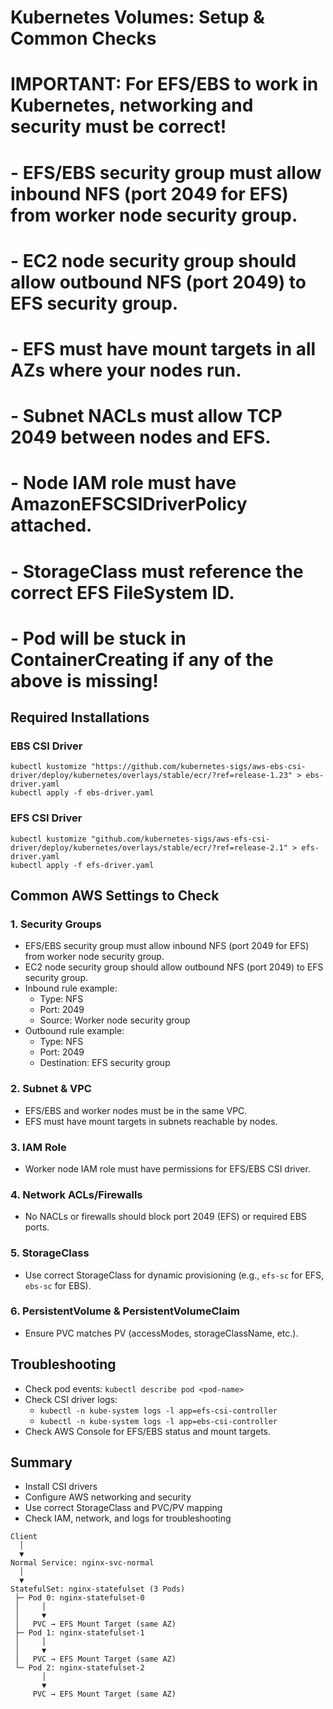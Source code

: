 # Kubernetes Volumes: Setup & Common Checks

# IMPORTANT: For EFS/EBS to work in Kubernetes, networking and security must be correct!
# - EFS/EBS security group must allow inbound NFS (port 2049 for EFS) from worker node security group.
# - EC2 node security group should allow outbound NFS (port 2049) to EFS security group.
# - EFS must have mount targets in all AZs where your nodes run.
# - Subnet NACLs must allow TCP 2049 between nodes and EFS.
# - Node IAM role must have AmazonEFSCSIDriverPolicy attached.
# - StorageClass must reference the correct EFS FileSystem ID.
# - Pod will be stuck in ContainerCreating if any of the above is missing!

## Required Installations

### EBS CSI Driver
```
kubectl kustomize "https://github.com/kubernetes-sigs/aws-ebs-csi-driver/deploy/kubernetes/overlays/stable/ecr/?ref=release-1.23" > ebs-driver.yaml
kubectl apply -f ebs-driver.yaml
```

### EFS CSI Driver
```
kubectl kustomize "github.com/kubernetes-sigs/aws-efs-csi-driver/deploy/kubernetes/overlays/stable/ecr/?ref=release-2.1" > efs-driver.yaml
kubectl apply -f efs-driver.yaml
```

## Common AWS Settings to Check

### 1. Security Groups
- EFS/EBS security group must allow inbound NFS (port 2049 for EFS) from worker node security group.
- EC2 node security group should allow outbound NFS (port 2049) to EFS security group.
- Inbound rule example:
  - Type: NFS
  - Port: 2049
  - Source: Worker node security group
- Outbound rule example:
  - Type: NFS
  - Port: 2049
  - Destination: EFS security group

### 2. Subnet & VPC
- EFS/EBS and worker nodes must be in the same VPC.
- EFS must have mount targets in subnets reachable by nodes.

### 3. IAM Role
- Worker node IAM role must have permissions for EFS/EBS CSI driver.

### 4. Network ACLs/Firewalls
- No NACLs or firewalls should block port 2049 (EFS) or required EBS ports.

### 5. StorageClass
- Use correct StorageClass for dynamic provisioning (e.g., `efs-sc` for EFS, `ebs-sc` for EBS).

### 6. PersistentVolume & PersistentVolumeClaim
- Ensure PVC matches PV (accessModes, storageClassName, etc.).

## Troubleshooting
- Check pod events: `kubectl describe pod <pod-name>`
- Check CSI driver logs:
  - `kubectl -n kube-system logs -l app=efs-csi-controller`
  - `kubectl -n kube-system logs -l app=ebs-csi-controller`
- Check AWS Console for EFS/EBS status and mount targets.

## Summary
- Install CSI drivers
- Configure AWS networking and security
- Use correct StorageClass and PVC/PV mapping
- Check IAM, network, and logs for troubleshooting

```
Client
  │
  ▼
Normal Service: nginx-svc-normal
  │
  ▼
StatefulSet: nginx-statefulset (3 Pods)
 ├─ Pod 0: nginx-statefulset-0
 │     │
 │     ▼
 │   PVC → EFS Mount Target (same AZ)
 ├─ Pod 1: nginx-statefulset-1
 │     │
 │     ▼
 │   PVC → EFS Mount Target (same AZ)
 └─ Pod 2: nginx-statefulset-2
       │
       ▼
     PVC → EFS Mount Target (same AZ)
```